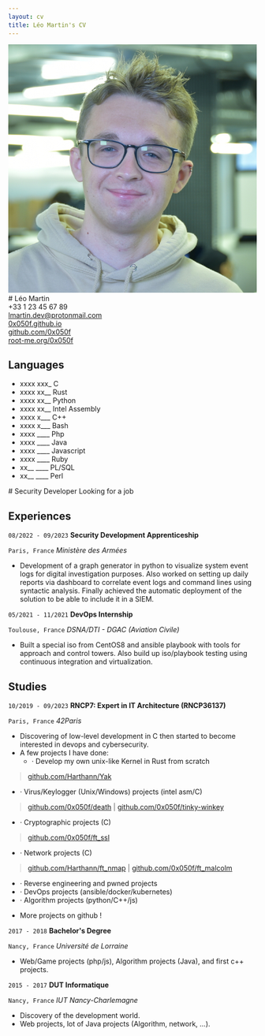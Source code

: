```yaml
---
layout: cv
title: Léo Martin's CV
---
```

<!--- Logo --->
<link href="https://cdnjs.cloudflare.com/ajax/libs/font-awesome/5.13.0/css/all.min.css" rel="stylesheet">
<div markdown="1" class="left">

<div markdown="1" class="header">
<div class="photo">
<img id="photo" src="assets/img/lmartin.jpg">
</div>
# Léo Martin
</div>

<div class="reach_me">
<div><i class="fas fa-phone-alt"></i>+33 1 23 45 67 89</div>
<div><i class="fas fa-envelope"></i><a href="mailto:lmartin.dev@protonmail.com" title="lmartin.dev@protonmail.com">lmartin.dev@protonmail.com</a></div>
<div><i class="fab fa-firefox-browser"></i><a href="https://0x050f.github.io">0x050f.github.io</a></div>
<div><i class="fab fa-github"></i><a href="https://github.com/0x050f">github.com/0x050f</a></div>
<div><i class="fas fa-skull"></i><a href="https://www.root-me.org/0x050f">root-me.org/0x050f</a></div>
</div>


## Languages
+ xxxx xxx_ C
+ xxxx xx__ Rust
+ xxxx xx__ Python
+ xxxx xx__ Intel Assembly
+ xxxx x___ C++
+ xxxx x___ Bash
+ xxxx \____ Php
+ xxxx \____ Java
+ xxxx \____ Javascript
+ xxxx \____ Ruby
+ xx__ \____ PL/SQL
+ xx__ \____ Perl

</div>


<div markdown="1" class="right">
# Security Developer
Looking for a job

## Experiences

`08/2022 - 09/2023`
__Security Development Apprenticeship__

`Paris, France`
*Ministère des Armées*
+ Development of a graph generator in python to visualize system event logs for digital investigation purposes. Also worked on setting up daily reports via dashboard to correlate event logs and command lines using syntactic analysis. Finally achieved the automatic deployment of the solution to be able to include it in a SIEM.

`05/2021 - 11/2021`
__DevOps Internship__

`Toulouse, France`
*DSNA/DTI - DGAC (Aviation Civile)*
+ Built a special iso from CentOS8 and ansible playbook with tools for approach and control towers. Also build up iso/playbook testing using continuous integration and virtualization.

## Studies

`10/2019 - 09/2023`
__RNCP7: Expert in IT Architecture (RNCP36137)__

`Paris, France`
*42Paris*

+ Discovering of low-level development in C then started to become interested in devops and cybersecurity.
+ A few projects I have done:
  - · Develop my own unix-like Kernel in Rust from scratch
> [<i class="fab fa-github"></i> github.com/Harthann/Yak](https://github.com/Harthann/Yak)
  - · Virus/Keylogger (Unix/Windows) projects (intel asm/C)
> [<i class="fab fa-github"></i> github.com/0x050f/death](https://github.com/0x050f/death) \| [<i class="fab fa-github"></i> github.com/0x050f/tinky-winkey](https://github.com/0x050f/tinky-winkey)
  - · Cryptographic projects (C)
> [<i class="fab fa-github"></i> github.com/0x050f/ft_ssl](https://github.com/0x050f/ft_ssl)
  - · Network projects (C)
> [<i class="fab fa-github"></i> github.com/Harthann/ft_nmap](https://github.com/Harthann/ft_nmap) \| [<i class="fab fa-github"></i> github.com/0x050f/ft_malcolm](https://github.com/0x050f/ft_malcolm)
  - · Reverse engineering and pwned projects
  - · DevOps projects (ansible/docker/kubernetes)
  - · Algorithm projects (python/C++/js)
+ More projects on github !

`2017 - 2018`
__Bachelor's Degree__

`Nancy, France`
*Université de Lorraine*

+ Web/Game projects (php/js), Algorithm projects (Java), and first c++ projects.

`2015 - 2017`
__DUT Informatique__ 

`Nancy, France`
*IUT Nancy-Charlemagne*

+ Discovery of the development world.
+ Web projects, lot of Java projects (Algorithm, network, ...).
